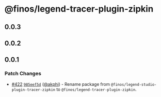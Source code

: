 # @finos/legend-tracer-plugin-zipkin

## 0.0.3

## 0.0.2

## 0.0.1

### Patch Changes

- [#422](https://github.com/finos/legend-studio/pull/422) [`985eef5d`](https://github.com/finos/legend-studio/commit/985eef5def2e4c115ba2ac25dbb851e084758ddc) ([@akphi](https://github.com/akphi)) - Rename package from `@finos/legend-studio-plugin-tracer-zipkin` to `@finos/legend-tracer-plugin-zipkin`.
